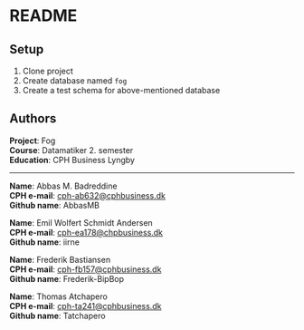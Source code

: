 # README

## Setup

1. Clone project
2. Create database named `fog`
3. Create a test schema for above-mentioned database

## Authors

**Project**: Fog <br>
**Course**: Datamatiker 2. semester <br>
**Education**: CPH Business Lyngby <br>

---

**Name**: Abbas M. Badreddine <br>
**CPH e-mail**: cph-ab632@cphbusiness.dk <br>
**Github name**: AbbasMB <br>

**Name**: Emil Wolfert Schmidt Andersen <br>
**CPH e-mail**: cph-ea178@chpbusiness.dk <br>
**Github name**: iirne <br>

**Name**: Frederik Bastiansen <br>
**CPH e-mail**: cph-fb157@cphbusiness.dk <br>
**Github name**: Frederik-BipBop <br>

**Name**: Thomas Atchapero <br>
**CPH e-mail**: cph-ta241@cphbusiness.dk <br>
**Github name**: Tatchapero <br>
